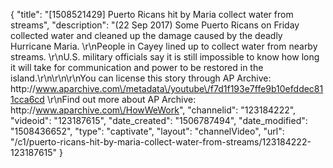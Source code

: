 {
    "title": "[1508521429] Puerto Ricans hit by Maria collect water from streams",
    "description": "(22 Sep 2017) Some Puerto Ricans on Friday collected water and cleaned up the damage caused by the deadly Hurricane Maria. \r\nPeople in Cayey lined up to collect water from nearby streams. \r\nU.S. military officials say it is still impossible to know how long it will take for communication and power to be restored in the island.\r\n\r\n\r\nYou can license this story through AP Archive: http:\/\/www.aparchive.com\/metadata\/youtube\/f7d1f193e7ffe9b10efddec811cca6cd \r\nFind out more about AP Archive: http:\/\/www.aparchive.com\/HowWeWork",
    "channelid": "123184222",
    "videoid": "123187615",
    "date_created": "1506787494",
    "date_modified": "1508436652",
    "type": "captivate",
    "layout": "channelVideo",
    "url": "\/c1\/puerto-ricans-hit-by-maria-collect-water-from-streams\/123184222-123187615"
}